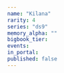 ```yaml
---
name: "Kilana"
rarity: 4
series: "ds9"
memory_alpha: ""
bigbook_tier:
events:
in_portal:
published: false
---
```

